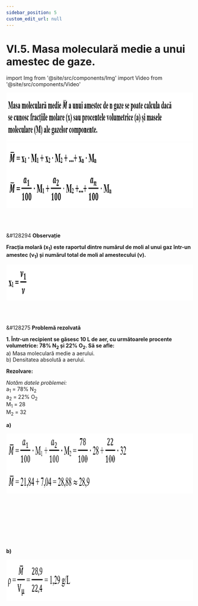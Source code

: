 ```yaml
---
sidebar_position: 5
custom_edit_url: null
---
```


# VI.5. Masa moleculară medie a unui amestec de gaze.





import Img from '@site/src/components/Img'
import Video from '@site/src/components/Video'




<div class="alert alert--primary" role="alert">


<Img className="img-responsive4" src="chimie/clasa9/capitolul6/VI-5-masa-moleculara-medie-a-unui-amestec-de-gaze-poza1-masa-moleculara-medie-descriere.png" width="1000" height="131" lazy={false} />




<Img className="img-responsive4" src="chimie/clasa9/capitolul6/VI-5-masa-moleculara-medie-a-unui-amestec-de-gaze-poza2-formula-masei-moleculare-medii.png" width="1000" height="177" lazy={false} />






</div>


<br></br>


<div class="alert alert--secondary" role="alert">

&#128294 **Observație**


**Fracția molară (x<sub>1</sub>) este raportul dintre numărul de moli al unui gaz într-un amestec (ν<sub>1</sub>) și numărul total de moli al amestecului (ν).**



<Img className="img-responsive4" src="chimie/clasa9/capitolul6/VI-5-masa-moleculara-medie-a-unui-amestec-de-gaze-poza3-formula-fractiei-molare.png" width="1000" height="96" lazy={false} />





</div>






<br></br>




<div class="alert alert--warning" role="alert">

&#128275 **Problemă rezolvată**

**1. Într-un recipient se găsesc 10 L de aer, cu următoarele procente volumetrice: 78% N<sub>2</sub> și 22% O<sub>2</sub>. Să se afle:**   
a)	Masa moleculară medie a aerului.    
b)	Densitatea absolută a aerului.




**Rezolvare:**

_Notăm datele problemei:_   
a<sub>1</sub> = 78% N<sub>2</sub>    
a<sub>2</sub> = 22% O<sub>2</sub>    
M<sub>1</sub> = 28    
M<sub>2</sub> = 32


**a)** 


<Img className="img-responsive4" src="chimie/clasa9/capitolul6/VI-5-masa-moleculara-medie-a-unui-amestec-de-gaze-poza4-problema-rezolvata1-rezolvare1.png" width="1000" height="161" lazy={false} />

<br></br>
<br></br>

<br></br>


**b)**


<Img className="img-responsive4" src="chimie/clasa9/capitolul6/VI-5-masa-moleculara-medie-a-unui-amestec-de-gaze-poza5-problema-rezolvata1-rezolvare2.png" width="1000" height="112" lazy={false} />



</div>
